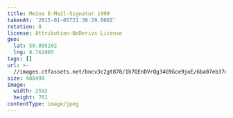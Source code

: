 ```yaml
---
title: Meine E-Mail-Signatur 1999
takenAt: '2015-01-05T21:38:29.000Z'
rotation: 0
license: Attribution-NoDerivs License
geo:
  lat: 50.095202
  lng: 8.761905
tags: []
url: >-
  //images.ctfassets.net/bncv3c2gt878/1h7QEnDVrQg34G9Gce9joE/6ba07eb37ee5c07e5c3fc2e39c163f3b/meine-e-mail-signatur-1999_16206879261_o
size: 488498
image:
  width: 2592
  height: 761
contentType: image/jpeg
---
```


